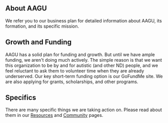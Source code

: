 ## About AAGU
We refer you to our business plan for detailed information about AAGU, its formation, and its specific mission.

## Growth and Funding
AAGU has a solid plan for funding and growth. But until we have ample funding, we aren't doing much actively. The simple reason is that we want this organization to be by and for autistic (and other ND) people, and we feel reluctant to ask them to volunteer time when they are already underserved.
Our key short-term funding option is our GoFundMe site. We are also applying for grants, scholarships, and other programs.

## Specifics
There are many specific things we are taking action on. Please read about them in our [Resources](?resources) and [Community](?community) pages.